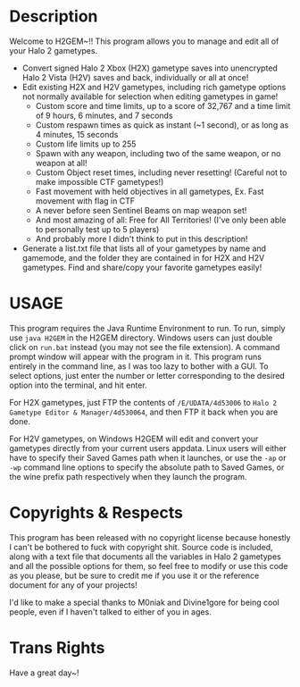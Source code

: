 Description
===========

Welcome to H2GEM~!! This program allows you to manage and edit all of your Halo 2 gametypes.

- Convert signed Halo 2 Xbox (H2X) gametype saves into unencrypted Halo 2 Vista (H2V) saves and back, individually or all at once!
- Edit existing H2X and H2V gametypes, including rich gametype options not normally available for selection when editing gametypes in game!
  - Custom score and time limits, up to a score of 32,767 and a time limit of 9 hours, 6 minutes, and 7 seconds
  - Custom respawn times as quick as instant (~1 second), or as long as 4 minutes, 15 seconds
  - Custom life limits up to 255
  - Spawn with any weapon, including two of the same weapon, or no weapon at all!
  - Custom Object reset times, including never resetting! (Careful not to make impossible CTF gametypes!)
  - Fast movement with held objectives in all gametypes, Ex. Fast movement with flag in CTF
  - A never before seen Sentinel Beams on map weapon set!
  - And most amazing of all: Free for All Territories! (I've only been able to personally test up to 5 players)
  - And probably more I didn't think to put in this description!
- Generate a list.txt file that lists all of your gametypes by name and gamemode, and the folder they are contained in for H2X and H2V gametypes. Find and share/copy your favorite gametypes easily!


USAGE
=====

This program requires the Java Runtime Environment to run. To run, simply use `java H2GEM` in the H2GEM directory. Windows users can just double click on `run.bat` instead (you may not see the file extension). A command prompt window will appear with the program in it. This program runs entirely in the command line, as I was too lazy to bother with a GUI. To select options, just enter the number or letter corresponding to the desired option into the terminal, and hit enter. 

For H2X gametypes, just FTP the contents of `/E/UDATA/4d53006` to `Halo 2 Gametype Editor & Manager/4d530064`, and then FTP it back when you are done.

For H2V gametypes, on Windows H2GEM will edit and convert your gametypes directly from your current users appdata. Linux users will either have to specify their Saved Games path when it launches, or use the `-ap` or `-wp` command line options to specify the absolute path to Saved Games, or the wine prefix path respectively when they launch the program. 


Copyrights & Respects
=====================

This program has been released with no copyright license because honestly I can't be bothered to fuck with copyright shit. Source code is included, along with a text file that documents all the variables in Halo 2 gametypes and all the possible options for them, so feel free to modify or use this code as you please, but be sure to credit me if you use it or the reference document for any of your projects!

I'd like to make a special thanks to M0niak and Divine1gore for being cool people, even if I haven't talked to either of you in ages.


Trans Rights
============

Have a great day~!
